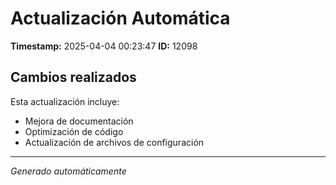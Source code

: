 # Actualización Automática

**Timestamp:** 2025-04-04 00:23:47
**ID:** 12098

## Cambios realizados

Esta actualización incluye:
- Mejora de documentación
- Optimización de código
- Actualización de archivos de configuración

---
*Generado automáticamente*
